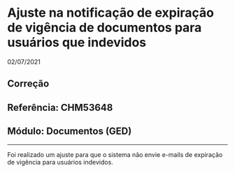 # Ajuste na notificação de expiração de vigência de documentos para usuários que indevidos
02/07/2021
## Correção
## Referência: CHM53648
## Módulo: Documentos (GED)
***

Foi realizado um ajuste para que o sistema não envie e-mails de expiração de vigência para usuários indevidos.
